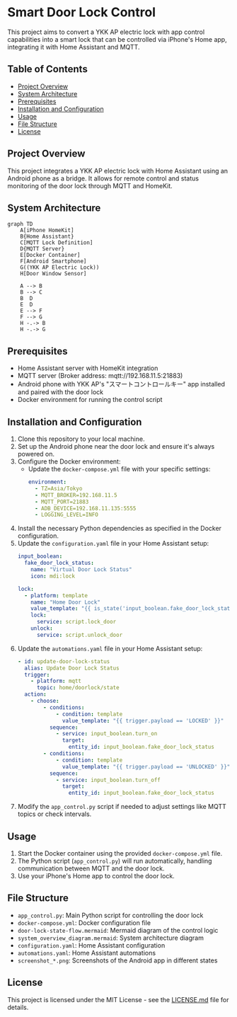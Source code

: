 # Smart Door Lock Control

This project aims to convert a YKK AP electric lock with app control capabilities into a smart lock that can be controlled via iPhone's Home app, integrating it with Home Assistant and MQTT.

## Table of Contents
- [Project Overview](#project-overview)
- [System Architecture](#system-architecture)
- [Prerequisites](#prerequisites)
- [Installation and Configuration](#installation-and-configuration)
- [Usage](#usage)
- [File Structure](#file-structure)
- [License](#license)

## Project Overview

This project integrates a YKK AP electric lock with Home Assistant using an Android phone as a bridge. It allows for remote control and status monitoring of the door lock through MQTT and HomeKit.

## System Architecture

```mermaid
graph TD
    A[iPhone HomeKit]
    B{Home Assistant}
    C[MQTT Lock Definition]
    D{MQTT Server}
    E[Docker Container]
    F[Android Smartphone]
    G((YKK AP Electric Lock))
    H[Door Window Sensor]

    A --> B
    B --> C
    B  D
    E  D
    E --> F
    F --> G
    H -.-> B
    H -.-> G
```

## Prerequisites

- Home Assistant server with HomeKit integration
- MQTT server (Broker address: mqtt://192.168.11.5:21883)
- Android phone with YKK AP's "スマートコントロールキー" app installed and paired with the door lock
- Docker environment for running the control script

## Installation and Configuration

1. Clone this repository to your local machine.
2. Set up the Android phone near the door lock and ensure it's always powered on.
3. Configure the Docker environment:
   - Update the `docker-compose.yml` file with your specific settings:
     ```yaml
     environment:
       - TZ=Asia/Tokyo
       - MQTT_BROKER=192.168.11.5
       - MQTT_PORT=21883
       - ADB_DEVICE=192.168.11.135:5555
       - LOGGING_LEVEL=INFO
     ```
4. Install the necessary Python dependencies as specified in the Docker configuration.
5. Update the `configuration.yaml` file in your Home Assistant setup:
   ```yaml
   input_boolean:
     fake_door_lock_status:
       name: "Virtual Door Lock Status"
       icon: mdi:lock

   lock:
     - platform: template
       name: "Home Door Lock"
       value_template: "{{ is_state('input_boolean.fake_door_lock_status', 'on') }}"
       lock:
         service: script.lock_door
       unlock:
         service: script.unlock_door
   ```
6. Update the `automations.yaml` file in your Home Assistant setup:
   ```yaml
   - id: update-door-lock-status
     alias: Update Door Lock Status
     trigger:
       - platform: mqtt
         topic: home/doorlock/state
     action:
       - choose:
           - conditions:
               - condition: template
                 value_template: "{{ trigger.payload == 'LOCKED' }}"
             sequence:
               - service: input_boolean.turn_on
                 target:
                   entity_id: input_boolean.fake_door_lock_status
           - conditions:
               - condition: template
                 value_template: "{{ trigger.payload == 'UNLOCKED' }}"
             sequence:
               - service: input_boolean.turn_off
                 target:
                   entity_id: input_boolean.fake_door_lock_status
   ```
7. Modify the `app_control.py` script if needed to adjust settings like MQTT topics or check intervals.

## Usage

1. Start the Docker container using the provided `docker-compose.yml` file.
2. The Python script (`app_control.py`) will run automatically, handling communication between MQTT and the door lock.
3. Use your iPhone's Home app to control the door lock.

## File Structure

- `app_control.py`: Main Python script for controlling the door lock
- `docker-compose.yml`: Docker configuration file
- `door-lock-state-flow.mermaid`: Mermaid diagram of the control logic
- `system_overview_diagram.mermaid`: System architecture diagram
- `configuration.yaml`: Home Assistant configuration
- `automations.yaml`: Home Assistant automations
- `screenshot_*.png`: Screenshots of the Android app in different states

## License

This project is licensed under the MIT License - see the [LICENSE.md](LICENSE.md) file for details.